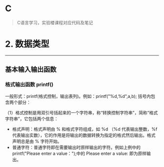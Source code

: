 # C

> C语言学习，实验楼课程对应代码及笔记

# 2. 数据类型
---
## 基本输入输出函数
### 格式输出函数 printf()
一般形式：printf(格式控制，输出表列)。例如：printf("%d,%d",a,b); 括号内包含两个部分：

（1）格式控制是用双引号括起来的一个字符串，称“转换控制字符串”，简称“格式字符串”，它包括两个信息：

* 格式声明：格式声明由 % 和格式字符组成，如 %d （%d 代表输出整数，%f 代表输出实数），它的作用是将输出的数据转换为指定的格式然后输出。格式声明总是由 % 字符开始。
* 普通字符：普通字符即在需要输出时原样输出的字符。例如上例中的 printf("Please enter a value：");中的 Please enter a value: 即为原样输出。